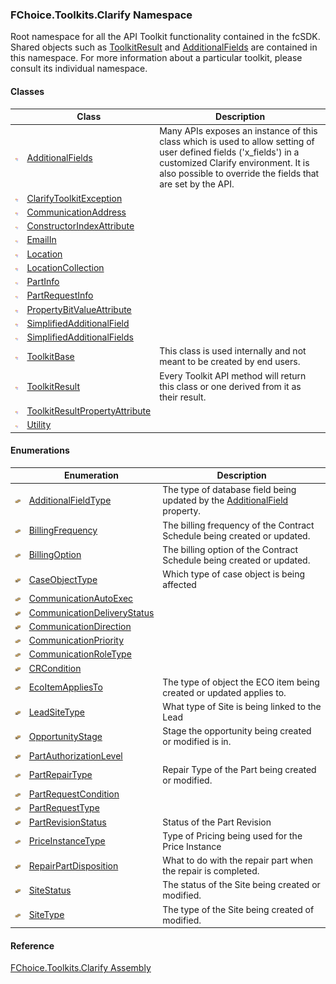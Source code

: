 ﻿### FChoice.Toolkits.Clarify Namespace

Root namespace for all the API Toolkit functionality contained in the fcSDK. Shared objects such as [ToolkitResult](FChoice.Toolkits.Clarify~FChoice.Toolkits.Clarify.ToolkitResult.md) and [AdditionalFields](FChoice.Toolkits.Clarify~FChoice.Toolkits.Clarify.AdditionalFields.md) are contained in this namespace. For more information about a particular toolkit, please consult its individual namespace.

#### Classes

|   | Class | Description |
| --- | --- | --- |
| ![Class](dotnetimages/Class.png) | [AdditionalFields](FChoice.Toolkits.Clarify~FChoice.Toolkits.Clarify.AdditionalFields.md) | Many APIs exposes an instance of this class which is used to allow setting of user defined fields ('x_fields') in a customized Clarify environment. It is also possible to override the fields that are set by the API. |
| ![Class](dotnetimages/Class.png) | [ClarifyToolkitException](FChoice.Toolkits.Clarify~FChoice.Toolkits.Clarify.ClarifyToolkitException.md) |   |
| ![Class](dotnetimages/Class.png) | [CommunicationAddress](FChoice.Toolkits.Clarify~FChoice.Toolkits.Clarify.CommunicationAddress.md) |   |
| ![Class](dotnetimages/Class.png) | [ConstructorIndexAttribute](FChoice.Toolkits.Clarify~FChoice.Toolkits.Clarify.ConstructorIndexAttribute.md) |   |
| ![Class](dotnetimages/Class.png) | [EmailIn](FChoice.Toolkits.Clarify~FChoice.Toolkits.Clarify.EmailIn.md) |   |
| ![Class](dotnetimages/Class.png) | [Location](FChoice.Toolkits.Clarify~FChoice.Toolkits.Clarify.Location.md) |   |
| ![Class](dotnetimages/Class.png) | [LocationCollection](FChoice.Toolkits.Clarify~FChoice.Toolkits.Clarify.LocationCollection.md) |   |
| ![Class](dotnetimages/Class.png) | [PartInfo](FChoice.Toolkits.Clarify~FChoice.Toolkits.Clarify.PartInfo.md) |   |
| ![Class](dotnetimages/Class.png) | [PartRequestInfo](FChoice.Toolkits.Clarify~FChoice.Toolkits.Clarify.PartRequestInfo.md) |   |
| ![Class](dotnetimages/Class.png) | [PropertyBitValueAttribute](FChoice.Toolkits.Clarify~FChoice.Toolkits.Clarify.PropertyBitValueAttribute.md) |   |
| ![Class](dotnetimages/Class.png) | [SimplifiedAdditionalField](FChoice.Toolkits.Clarify~FChoice.Toolkits.Clarify.SimplifiedAdditionalField.md) |   |
| ![Class](dotnetimages/Class.png) | [SimplifiedAdditionalFields](FChoice.Toolkits.Clarify~FChoice.Toolkits.Clarify.SimplifiedAdditionalFields.md) |   |
| ![Class](dotnetimages/Class.png) | [ToolkitBase](FChoice.Toolkits.Clarify~FChoice.Toolkits.Clarify.ToolkitBase.md) | This class is used internally and not meant to be created by end users. |
| ![Class](dotnetimages/Class.png) | [ToolkitResult](FChoice.Toolkits.Clarify~FChoice.Toolkits.Clarify.ToolkitResult.md) | Every Toolkit API method will return this class or one derived from it as their result. |
| ![Class](dotnetimages/Class.png) | [ToolkitResultPropertyAttribute](FChoice.Toolkits.Clarify~FChoice.Toolkits.Clarify.ToolkitResultPropertyAttribute.md) |   |
| ![Class](dotnetimages/Class.png) | [Utility](FChoice.Toolkits.Clarify~FChoice.Toolkits.Clarify.Utility.md) |   |

#### Enumerations

|   | Enumeration | Description |
| --- | --- | --- |
| ![Enumeration](dotnetimages/Enumeration.png) | [AdditionalFieldType](FChoice.Toolkits.Clarify~FChoice.Toolkits.Clarify.AdditionalFieldType.md) | The type of database field being updated by the [AdditionalField](FChoice.Toolkits.Clarify~FChoice.Toolkits.Clarify.AdditionalFields.md) property. |
| ![Enumeration](dotnetimages/Enumeration.png) | [BillingFrequency](FChoice.Toolkits.Clarify~FChoice.Toolkits.Clarify.BillingFrequency.md) | The billing frequency of the Contract Schedule being created or updated. |
| ![Enumeration](dotnetimages/Enumeration.png) | [BillingOption](FChoice.Toolkits.Clarify~FChoice.Toolkits.Clarify.BillingOption.md) | The billing option of the Contract Schedule being created or updated. |
| ![Enumeration](dotnetimages/Enumeration.png) | [CaseObjectType](FChoice.Toolkits.Clarify~FChoice.Toolkits.Clarify.CaseObjectType.md) | Which type of case object is being affected |
| ![Enumeration](dotnetimages/Enumeration.png) | [CommunicationAutoExec](FChoice.Toolkits.Clarify~FChoice.Toolkits.Clarify.CommunicationAutoExec.md) |   |
| ![Enumeration](dotnetimages/Enumeration.png) | [CommunicationDeliveryStatus](FChoice.Toolkits.Clarify~FChoice.Toolkits.Clarify.CommunicationDeliveryStatus.md) |   |
| ![Enumeration](dotnetimages/Enumeration.png) | [CommunicationDirection](FChoice.Toolkits.Clarify~FChoice.Toolkits.Clarify.CommunicationDirection.md) |   |
| ![Enumeration](dotnetimages/Enumeration.png) | [CommunicationPriority](FChoice.Toolkits.Clarify~FChoice.Toolkits.Clarify.CommunicationPriority.md) |   |
| ![Enumeration](dotnetimages/Enumeration.png) | [CommunicationRoleType](FChoice.Toolkits.Clarify~FChoice.Toolkits.Clarify.CommunicationRoleType.md) |   |
| ![Enumeration](dotnetimages/Enumeration.png) | [CRCondition](FChoice.Toolkits.Clarify~FChoice.Toolkits.Clarify.CRCondition.md) |   |
| ![Enumeration](dotnetimages/Enumeration.png) | [EcoItemAppliesTo](FChoice.Toolkits.Clarify~FChoice.Toolkits.Clarify.EcoItemAppliesTo.md) | The type of object the ECO item being created or updated applies to. |
| ![Enumeration](dotnetimages/Enumeration.png) | [LeadSiteType](FChoice.Toolkits.Clarify~FChoice.Toolkits.Clarify.LeadSiteType.md) | What type of Site is being linked to the Lead |
| ![Enumeration](dotnetimages/Enumeration.png) | [OpportunityStage](FChoice.Toolkits.Clarify~FChoice.Toolkits.Clarify.OpportunityStage.md) | Stage the opportunity being created or modified is in. |
| ![Enumeration](dotnetimages/Enumeration.png) | [PartAuthorizationLevel](FChoice.Toolkits.Clarify~FChoice.Toolkits.Clarify.PartAuthorizationLevel.md) |   |
| ![Enumeration](dotnetimages/Enumeration.png) | [PartRepairType](FChoice.Toolkits.Clarify~FChoice.Toolkits.Clarify.PartRepairType.md) | Repair Type of the Part being created or modified. |
| ![Enumeration](dotnetimages/Enumeration.png) | [PartRequestCondition](FChoice.Toolkits.Clarify~FChoice.Toolkits.Clarify.PartRequestCondition.md) |   |
| ![Enumeration](dotnetimages/Enumeration.png) | [PartRequestType](FChoice.Toolkits.Clarify~FChoice.Toolkits.Clarify.PartRequestType.md) |   |
| ![Enumeration](dotnetimages/Enumeration.png) | [PartRevisionStatus](FChoice.Toolkits.Clarify~FChoice.Toolkits.Clarify.PartRevisionStatus.md) | Status of the Part Revision |
| ![Enumeration](dotnetimages/Enumeration.png) | [PriceInstanceType](FChoice.Toolkits.Clarify~FChoice.Toolkits.Clarify.PriceInstanceType.md) | Type of Pricing being used for the Price Instance |
| ![Enumeration](dotnetimages/Enumeration.png) | [RepairPartDisposition](FChoice.Toolkits.Clarify~FChoice.Toolkits.Clarify.RepairPartDisposition.md) | What to do with the repair part when the repair is completed. |
| ![Enumeration](dotnetimages/Enumeration.png) | [SiteStatus](FChoice.Toolkits.Clarify~FChoice.Toolkits.Clarify.SiteStatus.md) | The status of the Site being created or modified. |
| ![Enumeration](dotnetimages/Enumeration.png) | [SiteType](FChoice.Toolkits.Clarify~FChoice.Toolkits.Clarify.SiteType.md) | The type of the Site being created of modified. |

#### Reference

[FChoice.Toolkits.Clarify Assembly](FChoice.Toolkits.Clarify.md)